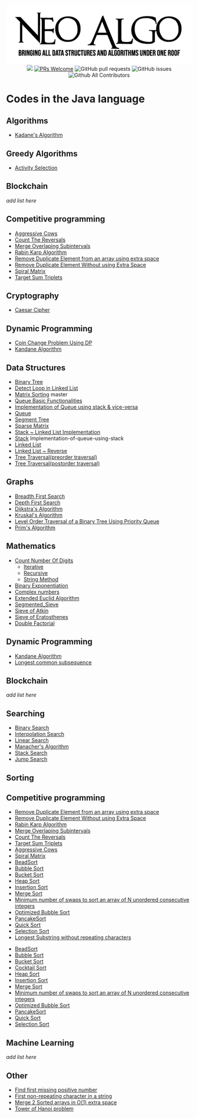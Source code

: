 <p align="center">
    <img src="../img/neo_algo.png"><br>
    <img src="https://img.shields.io/github/license/tesseractcoding/neoalgo?style=flat">
    <a href="http://makeapullrequest.com" target="_blank"><img src="https://img.shields.io/badge/PRs-welcome-brightgreen.svg?style=flat" alt="PRs Welcome"></a>
    <img alt="GitHub pull requests" src="https://img.shields.io/github/issues-pr/tesseractcoding/neoalgo">
    <img alt="GitHub issues" src="https://img.shields.io/github/issues/tesseractcoding/neoalgo">
    <img alt="Github All Contributors" src="https://img.shields.io/github/all-contributors/tesseractcoding/neoalgo">
</p>

# Codes in the Java language

## Algorithms

- [Kadane's Algorithm](Algorithms/kadanes_Java.java)

## Greedy Algorithms

- [Activity Selection](Greedy_Algorithms/Active_Selection.java)

## Blockchain

_add list here_

## Competitive programming

- [Aggressive Cows](cp/AggressiveCows.java)
- [Count The Reversals](cp/Count_The_Reversals.java)
- [Merge Overlaping Subintervals](cp/MergeOverlappingArray.java)
- [Rabin Karp Algorithm](cp/Rabin_Karp.java)
- [Remove Duplicate Element from an array using extra space](cp/RemoveDuplicateElement.java)
- [Remove Duplicate Element Without using Extra Space](cp/RemoveDuplicateElementWithoutExtraSpace.java)
- [Spiral Matrix](cp/Spiral_Matrix.java)
- [Target Sum Triplets](cp/target_sum_triplets.java)

## Cryptography

- [Caesar Cipher](cryptography/ceaserCipher.java)

## Dynamic Programming

- [Coin Change Problem Using DP](dp/CoinChangeUsingDp.java)
- [Kandane Algorithm](dp/Kadane_Algorithm.java)

## Data Structures

- [Binary Tree](ds/Binary_Tree.java)
- [Detect Loop in Linked List](DetectLoopLL.java)
- [Matrix Sorting](ds/MatrixSorting.java) master
- [Queue Basic Functionalities](ds/queue.java)
- [Implementation of Queue using stack & vice-versa](ds/QueueandStack.java)
- [Queue](ds/Queuell.java)
- [Segment Tree](ds/SegmentTree.java)
- [Sparse Matrix](ds/SparseMatrix.java)
- [Stack ~ Linked List Implementation](ds/Stack.java)
- [Stack](ds/Stackll.java) Implementation-of-queue-using-stack
- [Linked List](ds/linkedList.java)
- [Linked List ~ Reverse](ds/linkedListReverse.java)
- [Tree Traversal(preorder traversal)](ds/preOrderTraversal.java)
- [Tree Traversal(postorder traversal)](ds/postorder_Traversal.java)

## Graphs

- [Breadth First Search](graphs/BFS.java)
- [Depth First Search](graphs/DFS.java)
- [Dijkstra's Algorithm](graphs/Dijkstra.java)
- [Kruskal's Algorithm](graphs/Kruskal_Algorithm.java)
- [Level Order Traversal of a Binary Tree Using Priority Queue](graphs/LevelOrderTraversalInQueue.java)
- [Prim's Algorithm](graphs/Prim_Algorithm.java)

## Mathematics

- [Count Number Of Digits](math/countDigits)
  - [Iterative](countDigits/iterative.java)
  - [Recursive](countDigits/recursive.java)
  - [String Method](countDigits/stringmethod.java)
- [Binary Exponentiation](math/Binary_Exponentiation.java)
- [Complex numbers](math/Complex.java)
- [Extended Euclid Algorithm](math/ExtendedEuclidAlgo.java)
- [Segmented_Sieve](math/Segmented_Sieve.java)
- [Sieve of Atkin](math/sieveOfAtkin.java)
- [Sieve of Eratosthenes](math/SieveOfEratosthenes.java)
- [Double Factorial](math/DoubleFactorial.java)

## Dynamic Programming

- [Kandane Algorithm](dp/Kadane_Algorithm.java)
- [Longest common subsequence](dp/LCS.java)

## Blockchain

_add list here_

## Searching

- [Binary Search](search/Binary_search.java)
- [Interpolation Search](search/Interpolation_search.java)
- [Linear Search](search/Linear_search.java)
- [Manacher's Algorithm](search/ManacherAlgorithm.java)
- [Stack Search](search/Stack_Search.java)
- [Jump Search](search/jumpSearch.java)

## Sorting

## Competitive programming

- [Remove Duplicate Element from an array using extra space](cp/RemoveDuplicateElement.java)
- [Remove Duplicate Element Without using Extra Space](cp/RemoveDuplicateElementWithoutExtraSpace.java)
- [Rabin Karp Algorithm](cp/Rabin_Karp.java)
- [Merge Overlaping Subintervals](cp/MergeOverlappingArray.java)
- [Count The Reversals](cp/Count_The_Reversals.java)
- [Target Sum Triplets](cp/target_sum_triplets.java)
- [Aggressive Cows](cp/AggressiveCows.java)
- [Spiral Matrix](cp/Spiral_Matrix.java)
- [BeadSort](sort/BeadSort.java)
- [Bubble Sort](sort/BubbleSort.java)
- [Bucket Sort](sort/BucketSort.java)
- [Heap Sort](sort/HeapSort.java)
- [Insertion Sort](sort/InsertionSort.java)
- [Merge Sort](sort/Merge_sort.java)
- [Minimum number of swaps to sort an array of N unordered consecutive integers](sort/MinimumSwapsForNIntegers.java)
- [Optimized Bubble Sort](sort/OptimizedBubbleSort.java)
- [PancakeSort](sort/PancakeSort.java)
- [Quick Sort](sort/QuickSort.java)
- [Selection Sort](sort/SelectionSort.java)
- [Longest Substring without repeating characters](LongestSubstring_without_repeating_characters)

* [BeadSort](sort/BeadSort.java)
* [Bubble Sort](sort/BubbleSort.java)
* [Bucket Sort](sort/BucketSort.java)
* [Cocktail Sort](sort/CocktailSort.java)
* [Heap Sort](sort/HeapSort.java)
* [Insertion Sort](sort/InsertionSort.java)
* [Merge Sort](sort/Merge_sort.java)
* [Minimum number of swaps to sort an array of N unordered consecutive integers](sort/MinimumSwapsForNIntegers.java)
* [Optimized Bubble Sort](sort/OptimizedBubbleSort.java)
* [PancakeSort](sort/PancakeSort.java)
* [Quick Sort](sort/QuickSort.java)
* [Selection Sort](sort/SelectionSort.java)

## Machine Learning

_add list here_

## Other

- [Find first missing positive number](other/FirstMissingPositiveNumber.java)
- [First non-repeating character in a string](other/FirstNonRepeatingChar.java)
- [Merge 2 Sorted arrays in O(1) extra space](other/MergeSortedArrays.java)
- [Tower of Hanoi problem](other/TowerOfHanoi.java)
